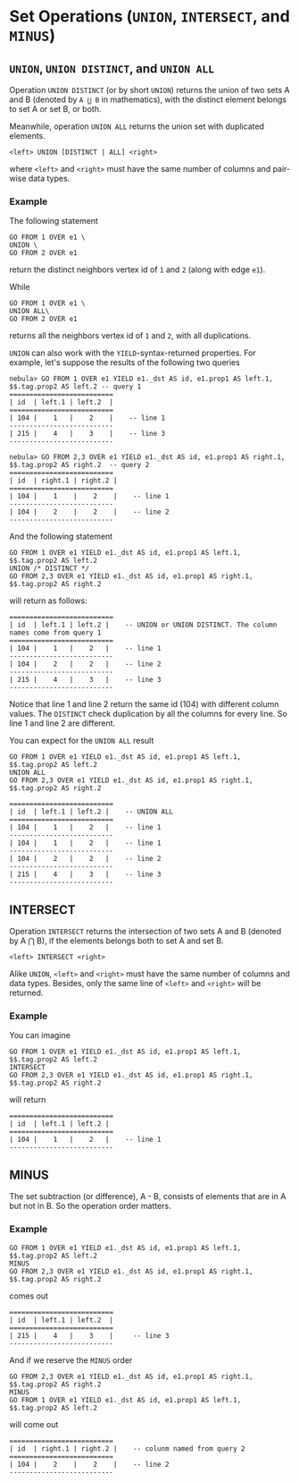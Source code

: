 # Set Operations (`UNION`, `INTERSECT`, and `MINUS`)

## `UNION`, `UNION DISTINCT`, and `UNION ALL`

Operation `UNION DISTINCT` (or by short `UNION`) returns the union of two sets A and B (denoted by `A ⋃ B` in mathematics), with the distinct element belongs to set A or set B, or both.

Meanwhile, operation `UNION ALL` returns the union set with duplicated elements.

```
<left> UNION [DISTINCT | ALL] <right>
```
where `<left>` and `<right>` must have the same number of columns and pair-wise data types.

### Example

The following statement
```
GO FROM 1 OVER e1 \
UNION \
GO FROM 2 OVER e1
```
return the distinct neighbors vertex id of `1` and `2` (along with edge `e1`).

While
```
GO FROM 1 OVER e1 \
UNION ALL\
GO FROM 2 OVER e1
```
returns all the neighbors vertex id of `1` and `2`, with all duplications.

`UNION` can also work with the `YIELD`-syntax-returned properties. For example, let's suppose the results of the following two queries 

```
nebula> GO FROM 1 OVER e1 YIELD e1._dst AS id, e1.prop1 AS left.1, $$.tag.prop2 AS left.2 -- query 1
==========================
| id  | left.1 | left.2  |
==========================
| 104 |    1   |    2    |    -- line 1
--------------------------
| 215 |    4   |    3    |    -- line 3
--------------------------

nebula> GO FROM 2,3 OVER e1 YIELD e1._dst AS id, e1.prop1 AS right.1, $$.tag.prop2 AS right.2  -- query 2
==========================
| id  | right.1 | right.2 |
==========================
| 104 |    1    |    2    |    -- line 1
--------------------------
| 104 |    2    |    2    |    -- line 2
--------------------------
```

And the following statement 

```
GO FROM 1 OVER e1 YIELD e1._dst AS id, e1.prop1 AS left.1, $$.tag.prop2 AS left.2
UNION /* DISTINCT */
GO FROM 2,3 OVER e1 YIELD e1._dst AS id, e1.prop1 AS right.1, $$.tag.prop2 AS right.2
```

will return as follows:
```
==========================
| id  | left.1 | left.2 |    -- UNION or UNION DISTINCT. The column names come from query 1
==========================
| 104 |    1   |    2   |    -- line 1
--------------------------
| 104 |    2   |    2   |    -- line 2
--------------------------
| 215 |    4   |    3   |    -- line 3
--------------------------
```

Notice that line 1 and line 2 return the same id (104) with different column values. The `DISTINCT` check duplication by all the columns for every line. So line 1 and line 2 are different.

You can expect for the `UNION ALL` result
```
GO FROM 1 OVER e1 YIELD e1._dst AS id, e1.prop1 AS left.1, $$.tag.prop2 AS left.2
UNION ALL
GO FROM 2,3 OVER e1 YIELD e1._dst AS id, e1.prop1 AS right.1, $$.tag.prop2 AS right.2

==========================
| id  | left.1 | left.2 |    -- UNION ALL
==========================
| 104 |    1   |    2   |    -- line 1
--------------------------
| 104 |    1   |    2   |    -- line 1
--------------------------
| 104 |    2   |    2   |    -- line 2
--------------------------
| 215 |    4   |    3   |    -- line 3
--------------------------
```

## INTERSECT

Operation `INTERSECT` returns the intersection of two sets A and B (denoted by A ⋂ B), if the elements belongs both to set A and set B.

```
<left> INTERSECT <right>
```
Alike `UNION`, `<left>` and `<right>` must have the same number of columns and data types.
Besides, only the same line of `<left>` and `<right>` will be returned.

### Example

You can imagine

```
GO FROM 1 OVER e1 YIELD e1._dst AS id, e1.prop1 AS left.1, $$.tag.prop2 AS left.2
INTERSECT
GO FROM 2,3 OVER e1 YIELD e1._dst AS id, e1.prop1 AS right.1, $$.tag.prop2 AS right.2
```

will return

```
==========================
| id  | left.1 | left.2 |
==========================
| 104 |    1   |    2   |    -- line 1
--------------------------
```

## MINUS

The set subtraction (or difference), A - B, consists of elements that are in A but not in B. So the operation order matters.

### Example


```
GO FROM 1 OVER e1 YIELD e1._dst AS id, e1.prop1 AS left.1, $$.tag.prop2 AS left.2
MINUS
GO FROM 2,3 OVER e1 YIELD e1._dst AS id, e1.prop1 AS right.1, $$.tag.prop2 AS right.2
```

comes out

```
==========================
| id  | left.1 | left.2  |
==========================
| 215 |    4   |    3    |     -- line 3
--------------------------
```

And if we reserve the `MINUS` order

```
GO FROM 2,3 OVER e1 YIELD e1._dst AS id, e1.prop1 AS right.1, $$.tag.prop2 AS right.2
MINUS
GO FROM 1 OVER e1 YIELD e1._dst AS id, e1.prop1 AS left.1, $$.tag.prop2 AS left.2
```

will come out

```
==========================
| id  | right.1 | right.2 |    -- colunm named from query 2
==========================
| 104 |    2    |    2    |    -- line 2
--------------------------
```

